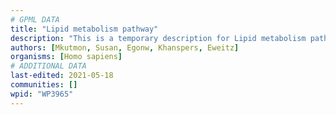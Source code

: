 ```yaml
---
# GPML DATA
title: "Lipid metabolism pathway"
description: "This is a temporary description for Lipid metabolism pathway"
authors: [Mkutmon, Susan, Egonw, Khanspers, Eweitz]
organisms: [Homo sapiens]
# ADDITIONAL DATA
last-edited: 2021-05-18
communities: []
wpid: "WP3965"
---
```

